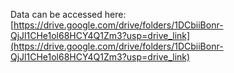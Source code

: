 Data can be accessed here: [https://drive.google.com/drive/folders/1DCbiiBonr-QjJl1CHe1ol68HCY4Q1Zm3?usp=drive_link](https://drive.google.com/drive/folders/1DCbiiBonr-QjJl1CHe1ol68HCY4Q1Zm3?usp=drive_link)
